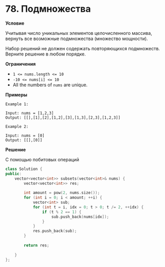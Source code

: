 # 78. Подмножества

**Условие**

Учитывая число уникальных элементов целочисленного массива, вернуть все возможные подмножества (множество мощности).

Набор решений не должен содержать повторяющихся подмножеств. Верните решение в любом порядке.

**Ограничения**
- `1 <= nums.length <= 10`
- `-10 <= nums[i] <= 10`
- All the numbers of `nums` are unique.


**Примеры**
```
Example 1:

Input: nums = [1,2,3]
Output: [[],[1],[2],[1,2],[3],[1,3],[2,3],[1,2,3]]

Example 2:

Input: nums = [0]
Output: [[],[0]]
```


**Решение**

С помощью побитовых операций

```C++
class Solution {
public:
    vector<vector<int>> subsets(vector<int>& nums) {
        vector<vector<int>> res;
        
        int amount = pow(2, nums.size());
        for (int i = 0; i < amount; ++i) {
            vector<int> sub;
            for (int t = i, idx = 0; t > 0; t /= 2, ++idx) {
                if (t % 2 == 1) {
                    sub.push_back(nums[idx]);
                }
            }
            res.push_back(sub);
        }
        
        return res;
    
    }
};
```






 


 


